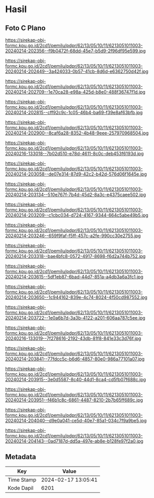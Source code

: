 # Hasil

## Foto C Plano

https://sirekap-obj-formc.kpu.go.id/2cd1/pemilu/pdpr/62/13/05/10/11/6213051011003-20240214-202356--f9b0472f-68dd-45e7-b5d9-2f96df95e599.jpg

https://sirekap-obj-formc.kpu.go.id/2cd1/pemilu/pdpr/62/13/05/10/11/6213051011003-20240214-202449--3a424033-0b57-41cb-8d6d-e6362750d42f.jpg

https://sirekap-obj-formc.kpu.go.id/2cd1/pemilu/pdpr/62/13/05/10/11/6213051011003-20240214-202709--1e70ca28-e98a-425d-b8e0-488f36747f1d.jpg

https://sirekap-obj-formc.kpu.go.id/2cd1/pemilu/pdpr/62/13/05/10/11/6213051011003-20240214-202815--cff92c9c-1c05-46b4-ba69-f39e8af63bfb.jpg

https://sirekap-obj-formc.kpu.go.id/2cd1/pemilu/pdpr/62/13/05/10/11/6213051011003-20240214-202900--8caf6a28-8352-4b48-9eee-257970968504.jpg

https://sirekap-obj-formc.kpu.go.id/2cd1/pemilu/pdpr/62/13/05/10/11/6213051011003-20240216-133018--7b02d510-e78d-4611-8c0c-deb453f6193d.jpg

https://sirekap-obj-formc.kpu.go.id/2cd1/pemilu/pdpr/62/13/05/10/11/6213051011003-20240214-203058--de07e314-87d9-42c2-b42d-576d06f1645e.jpg

https://sirekap-obj-formc.kpu.go.id/2cd1/pemilu/pdpr/62/13/05/10/11/6213051011003-20240214-203134--510e767f-7b4d-45d2-8a3c-e4375caee502.jpg

https://sirekap-obj-formc.kpu.go.id/2cd1/pemilu/pdpr/62/13/05/10/11/6213051011003-20240214-203209--c1cbc034-d724-4167-9344-664c5abe49b5.jpg

https://sirekap-obj-formc.kpu.go.id/2cd1/pemilu/pdpr/62/13/05/10/11/6213051011003-20240214-203246--659f9faf-f5ff-457c-a2fe-990cc30e2755.jpg

https://sirekap-obj-formc.kpu.go.id/2cd1/pemilu/pdpr/62/13/05/10/11/6213051011003-20240214-203318--bae4bfc8-0572-4917-8698-f6d2a744b752.jpg

https://sirekap-obj-formc.kpu.go.id/2cd1/pemilu/pdpr/62/13/05/10/11/6213051011003-20240214-203615--5df1eb87-6bad-44d7-851a-a4db3a6a3fc1.jpg

https://sirekap-obj-formc.kpu.go.id/2cd1/pemilu/pdpr/62/13/05/10/11/6213051011003-20240214-203650--1c944162-839e-4c74-8024-4f50cd987552.jpg

https://sirekap-obj-formc.kpu.go.id/2cd1/pemilu/pdpr/62/13/05/10/11/6213051011003-20240214-203722--1e0a6b7d-3a3b-4122-a201-606aa787c5ee.jpg

https://sirekap-obj-formc.kpu.go.id/2cd1/pemilu/pdpr/62/13/05/10/11/6213051011003-20240216-133019--7f278616-2192-43db-81f8-841e33c3d76f.jpg

https://sirekap-obj-formc.kpu.go.id/2cd1/pemilu/pdpr/62/13/05/10/11/6213051011003-20240214-203841--77fdcc5c-b6d6-4857-80e0-986a77101a07.jpg

https://sirekap-obj-formc.kpu.go.id/2cd1/pemilu/pdpr/62/13/05/10/11/6213051011003-20240214-203915--3e0d5587-8c40-44d1-8ca4-cd5fb07f688c.jpg

https://sirekap-obj-formc.kpu.go.id/2cd1/pemilu/pdpr/62/13/05/10/11/6213051011003-20240214-203951--f46b1c8c-6861-4487-8210-2b7b65ff689c.jpg

https://sirekap-obj-formc.kpu.go.id/2cd1/pemilu/pdpr/62/13/05/10/11/6213051011003-20240214-204040--d9e0a041-ce5d-40e7-85a1-034c7f9a9be5.jpg

https://sirekap-obj-formc.kpu.go.id/2cd1/pemilu/pdpr/62/13/05/10/11/6213051011003-20240214-204143--0ad7187d-dd5a-497e-ab8e-b128fe97f2a0.jpg


## Metadata

| Key        | Value               |
| ---------- | ------------------- |
| Time Stamp | 2024-02-17 13:05:41 |
| Kode Dapil | 6201                |



